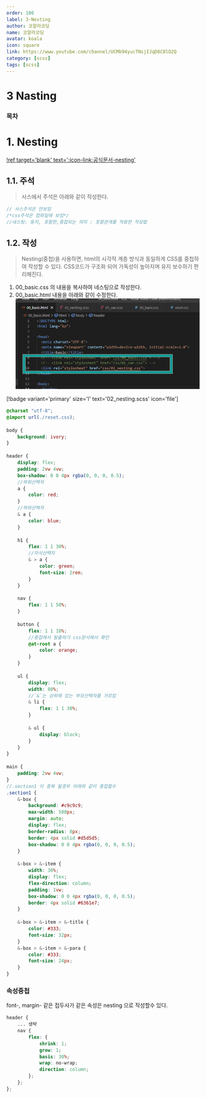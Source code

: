 ```yaml
---
order: 100
label: 3-Nesting
author: 코알라코딩
name: 코알라코딩
avatar: koala
icon: square
link: https://www.youtube.com/channel/UCMb94yucTNsjIJqD8C8lO2Q
category: [scss]
tags: [scss]
---
```


# 3 Nasting <!-- omit in toc -->

### 목차 <!-- omit in toc -->

# 1. Nesting

[!ref target='blank' text=':icon-link:공식문서-nesting'](https://sass-lang.com/guide/#nesting)

## 1.1. 주석

> 사스에서 주석은 아래와 같이 작성한다.

```scss
// 사스주석은 안보임
/*css주석은 컴파일에 보임*/
//네스팅: 둥지, 포함한,중첩되는 의미 : 포함관계를 적용한 작성법
```

## 1.2. 작성

> Nesting(중첩)을 사용하면, html의 시각적 계층 방식과 동일하게 CSS를 중첩하여 작성할 수 있다.
> CSS코드가 구조화 되어 가독성이 높아지며 유지 보수하기 편리해진다.

1. 00_basic.css 의 내용을 복사하여 네스팅으로 작성한다.
2. 00_basic.html 내용을 아래와 같이 수정한다.
   ![alt](./files/10-01_520.jpg)

[!badge variant='primary' size='l' text='02_nesting.scss' icon='file']

```scss
@charset "utf-8";
@import url(./reset.css);

body {
	background: ivory;
}

header {
	display: flex;
	padding: 2vw 4vw;
	box-shadow: 0 0 4px rgba(0, 0, 0, 0.5);
	//하위선택자
	a {
		color: red;
	}
	//하위선택자
	& a {
		color: blue;
	}

	h1 {
		flex: 1 1 30%;
		//자식선택자
		& > a {
			color: green;
			font-size: 2rem;
		}
	}

	nav {
		flex: 1 1 50%;
	}

	button {
		flex: 1 1 10%;
		//중첩에서 탈출하기 css문서에서 확인
		@at-root a {
			color: orange;
		}
	}

	ul {
		display: flex;
		width: 80%;
		//`&`는 상위에 있는 부모선택자를 가르킴
		& li {
			flex: 1 1 30%;
		}

		& ul {
			display: block;
		}
	}
}

main {
	padding: 2vw 4vw;
}
//.section1 이 중복 될경우 아래와 같이 중첩할수
.section1 {
	&-box {
		background: #c9c9c9;
		max-width: 500px;
		margin: auto;
		display: flex;
		border-radius: 8px;
		border: 4px solid #d5d5d5;
		box-shadow: 0 0 4px rgba(0, 0, 0, 0.5);
	}

	&-box > &-item {
		width: 30%;
		display: flex;
		flex-direction: column;
		padding: 1vw;
		box-shadow: 0 0 4px rgba(0, 0, 0, 0.5);
		border: 4px solid #6361e7;
	}

	&-box > &-item > &-title {
		color: #333;
		font-size: 32px;
	}
	&-box > &-item > &-para {
		color: #333;
		font-size: 24px;
	}
}
```

### 속성중첩

font-, margin- 같은 접두사가 같은 속성은 nesting 으로 작성할수 있다.

```scss
header {
	... 생략
	nav {
		flex: {
			shrink: 1;
			grow: 1;
			basis: 30%;
			wrap: no-wrap;
			direction: column;
		};
	};
};
```
